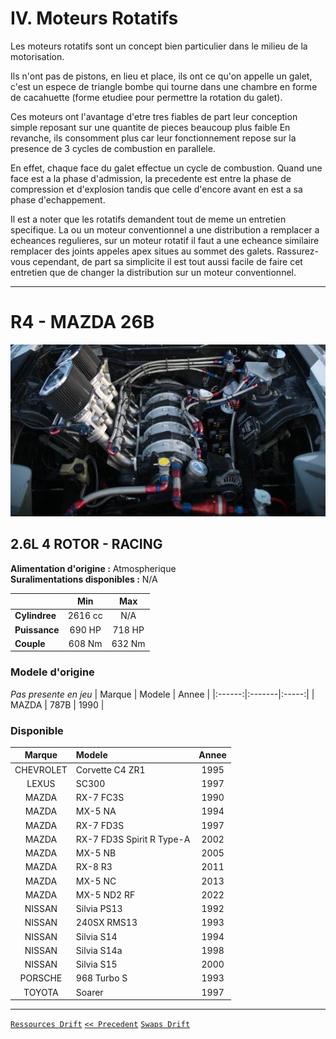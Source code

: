 # IV. Moteurs Rotatifs

Les moteurs rotatifs sont un concept bien particulier dans le milieu de la motorisation.

Ils n'ont pas de pistons, en lieu et place, ils ont ce qu'on appelle un galet, c'est un espece de triangle bombe qui tourne dans une chambre en forme de cacahuette (forme etudiee pour permettre la rotation du galet).

Ces moteurs ont l'avantage d'etre tres fiables de part leur conception simple reposant sur une quantite de pieces beaucoup plus faible En revanche, ils consomment plus car leur fonctionnement repose sur la presence de 3 cycles de combustion en parallele.

En effet, chaque face du galet effectue un cycle de combustion. Quand une face est a la phase d'admission, la precedente est entre la phase de compression et d'explosion tandis que celle d'encore avant en est a sa phase d'echappement.

Il est a noter que les rotatifs demandent tout de meme un entretien specifique. La ou un moteur conventionnel a une distribution a remplacer a echeances regulieres, sur un moteur rotatif il faut a une echeance similaire remplacer des joints appeles apex situes au sommet des galets. Rassurez-vous cependant, de part sa simplicite il est tout aussi facile de faire cet entretien que de changer la distribution sur un moteur conventionnel.

-----

# R4 - MAZDA 26B

![](https://raw.githubusercontent.com/Plunne/Forza/refs/heads/main/Swaps/pics/R4_2L6_MAZDA_26B.jpg)

## 2.6L 4 ROTOR - RACING

**Alimentation d'origine :** Atmospherique  
**Suralimentations disponibles :** N/A

|               |   Min   |  Max   |
|:--------------|:-------:|:------:|
| **Cylindree** | 2616 cc |  N/A   |
| **Puissance** | 690 HP  | 718 HP |
| **Couple**    | 608 Nm  | 632 Nm |

### Modele d'origine
*Pas presente en jeu*
| Marque | Modele | Annee |
|:------:|:-------|:-----:|
| MAZDA  | 787B   | 1990  |

### Disponible
|  Marque   | Modele                    | Annee |
|:---------:|:--------------------------|:-----:|
| CHEVROLET | Corvette C4 ZR1           | 1995  |
|   LEXUS   | SC300                     | 1997  |
|   MAZDA   | RX-7 FC3S                 | 1990  |
|   MAZDA   | MX-5 NA                   | 1994  |
|   MAZDA   | RX-7 FD3S                 | 1997  |
|   MAZDA   | RX-7 FD3S Spirit R Type-A | 2002  |
|   MAZDA   | MX-5 NB                   | 2005  |
|   MAZDA   | RX-8 R3                   | 2011  |
|   MAZDA   | MX-5 NC                   | 2013  |
|   MAZDA   | MX-5 ND2 RF               | 2022  |
|  NISSAN   | Silvia PS13               | 1992  |
|  NISSAN   | 240SX RMS13               | 1993  |
|  NISSAN   | Silvia S14                | 1994  |
|  NISSAN   | Silvia S14a               | 1998  |
|  NISSAN   | Silvia S15                | 2000  |
|  PORSCHE  | 968 Turbo S               | 1993  |
|  TOYOTA   | Soarer                    | 1997  |

-----

[`Ressources Drift`](https://github.com/Plunne/Forza/blob/main/README.md)
[`<< Precedent`](https://github.com/Plunne/Forza/blob/main/Swaps/Swaps3.md#iii-moteurs-boxer)
[`Swaps Drift`](https://github.com/Plunne/Forza/blob/main/Swaps/README.md#liste-des-swaps-moteurs)